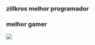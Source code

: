 ### zillkros melhor programador
### melhor gamer

![](https://media.tenor.com/plenFWfHJ94AAAAi/kirito.gif)
